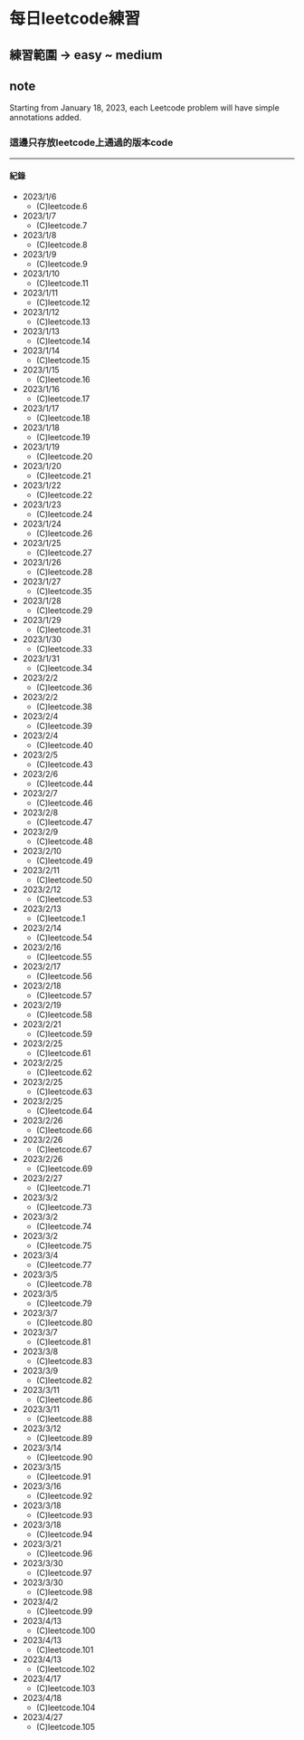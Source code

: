 # 每日leetcode練習
## 練習範圍 -> easy ~ medium

## note

Starting from January 18, 2023, each Leetcode problem will have simple annotations added.

### 這邊只存放leetcode上通過的版本code
***
#### 紀錄
- 2023/1/6
    - (C)leetcode.6
- 2023/1/7
    - (C)leetcode.7
- 2023/1/8
    - (C)leetcode.8
- 2023/1/9
    - (C)leetcode.9
- 2023/1/10
    - (C)leetcode.11
- 2023/1/11
    - (C)leetcode.12
- 2023/1/12
    - (C)leetcode.13
- 2023/1/13
    - (C)leetcode.14
- 2023/1/14
    - (C)leetcode.15
- 2023/1/15
    - (C)leetcode.16
- 2023/1/16
    - (C)leetcode.17
- 2023/1/17
    - (C)leetcode.18
- 2023/1/18
    - (C)leetcode.19
- 2023/1/19
    - (C)leetcode.20
- 2023/1/20
    - (C)leetcode.21
- 2023/1/22
    - (C)leetcode.22
- 2023/1/23
    - (C)leetcode.24
- 2023/1/24
    - (C)leetcode.26
- 2023/1/25
    - (C)leetcode.27
- 2023/1/26
    - (C)leetcode.28
- 2023/1/27
    - (C)leetcode.35
- 2023/1/28
    - (C)leetcode.29
- 2023/1/29
    - (C)leetcode.31
- 2023/1/30
    - (C)leetcode.33
- 2023/1/31
    - (C)leetcode.34
- 2023/2/2
    - (C)leetcode.36
- 2023/2/2
    - (C)leetcode.38
- 2023/2/4
    - (C)leetcode.39
- 2023/2/4
    - (C)leetcode.40
- 2023/2/5
    - (C)leetcode.43
- 2023/2/6
    - (C)leetcode.44
- 2023/2/7
    - (C)leetcode.46
- 2023/2/8
    - (C)leetcode.47
- 2023/2/9
    - (C)leetcode.48
- 2023/2/10
    - (C)leetcode.49
- 2023/2/11
    - (C)leetcode.50
- 2023/2/12
    - (C)leetcode.53
- 2023/2/13
    - (C)leetcode.1
- 2023/2/14
    - (C)leetcode.54
- 2023/2/16
    - (C)leetcode.55
- 2023/2/17
    - (C)leetcode.56
- 2023/2/18
    - (C)leetcode.57
- 2023/2/19
    - (C)leetcode.58
- 2023/2/21
    - (C)leetcode.59
- 2023/2/25
    - (C)leetcode.61
- 2023/2/25
    - (C)leetcode.62
- 2023/2/25
    - (C)leetcode.63
- 2023/2/25
    - (C)leetcode.64
- 2023/2/26
    - (C)leetcode.66
- 2023/2/26
    - (C)leetcode.67
- 2023/2/26
    - (C)leetcode.69
- 2023/2/27
    - (C)leetcode.71
- 2023/3/2
    - (C)leetcode.73    
- 2023/3/2
    - (C)leetcode.74
- 2023/3/2
    - (C)leetcode.75
- 2023/3/4
    - (C)leetcode.77
- 2023/3/5
    - (C)leetcode.78
- 2023/3/5
    - (C)leetcode.79
- 2023/3/7
    - (C)leetcode.80
- 2023/3/7
    - (C)leetcode.81
- 2023/3/8
    - (C)leetcode.83
- 2023/3/9
    - (C)leetcode.82
- 2023/3/11
    - (C)leetcode.86
- 2023/3/11
    - (C)leetcode.88
- 2023/3/12
    - (C)leetcode.89
- 2023/3/14
    - (C)leetcode.90
- 2023/3/15
    - (C)leetcode.91
- 2023/3/16
    - (C)leetcode.92
- 2023/3/18
    - (C)leetcode.93
- 2023/3/18
    - (C)leetcode.94
- 2023/3/21
    - (C)leetcode.96
- 2023/3/30
    - (C)leetcode.97
- 2023/3/30
    - (C)leetcode.98
- 2023/4/2
    - (C)leetcode.99
- 2023/4/13
    - (C)leetcode.100
- 2023/4/13
    - (C)leetcode.101
- 2023/4/13
    - (C)leetcode.102
- 2023/4/17
    - (C)leetcode.103
- 2023/4/18
    - (C)leetcode.104
- 2023/4/27
    - (C)leetcode.105